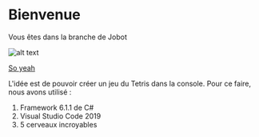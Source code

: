 # Bienvenue

Vous êtes dans la branche de Jobot

![alt text](https://yt3.ggpht.com/yti/ANoDKi4mYMpaBqAqqfCngQKsHfbdQw0HwqOXxelVRU53YQ=s108-c-k-c0x00ffffff-no-rj)


[So yeah](https://www.youtube.com/watch?v=Zd4Oef701lg&ab_channel=Jobot "Luigi's little secret")

L'idée est de pouvoir créer un jeu du Tetris dans la console.
Pour ce faire, nous avons utilisé : 
  1. Framework 6.1.1 de C#
  2. Visual Studio Code 2019
  3. 5 cerveaux incroyables
  